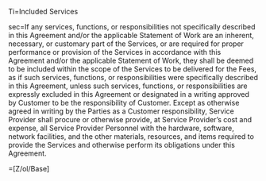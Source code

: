 Ti=Included Services

sec=If any services, functions, or responsibilities not specifically described in this Agreement and/or the applicable Statement of Work are an inherent, necessary, or customary part of the Services, or are required for proper performance or provision of the Services in accordance with this Agreement and/or the applicable Statement of Work, they shall be deemed to be included within the scope of the Services to be delivered for the Fees, as if such services, functions, or responsibilities were specifically described in this Agreement, unless such services, functions, or responsibilities are expressly excluded in this Agreement or designated in a writing approved by Customer to be the responsibility of Customer. Except as otherwise agreed in writing by the Parties as a Customer responsibility, Service Provider shall procure or otherwise provide, at Service Provider’s cost and expense, all Service Provider Personnel with the hardware, software, network facilities, and the other materials, resources, and items required to provide the Services and otherwise perform its obligations under this Agreement.

=[Z/ol/Base]
